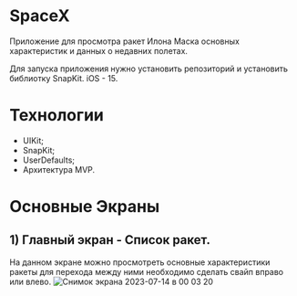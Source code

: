 # SpaceX
Приложение для просмотра ракет Илона Маска основных характеристик и данных о недавних полетах.

Для запуска приложения нужно установить репозиторий и установить библиотку SnapKit. iOS - 15.

# Технологии
- UIKit;
- SnapKit;
- UserDefaults;
- Архитектура MVP.

# Основные Экраны

 ## 1) Главный экран - Список ракет.
На данном экране можно просмотреть основные характеристики ракеты для перехода между ними необходимо сделать свайп вправо или влево.
![Снимок экрана 2023-07-14 в 00 03 20](https://github.com/BartTime/SpaceX/assets/44827871/55b15ba2-bc73-464c-aeb7-5a8d6d7048fe)



